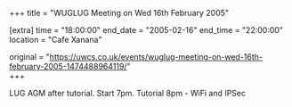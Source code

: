 +++
title = "WUGLUG Meeting on Wed 16th February 2005"

[extra]
time = "18:00:00"
end_date = "2005-02-16"
end_time = "22:00:00"
location = "Cafe Xanana"

original = "https://uwcs.co.uk/events/wuglug-meeting-on-wed-16th-february-2005-1474488964119/"    
+++

LUG AGM after tutorial. Start 7pm. Tutorial 8pm - WiFi and IPSec

